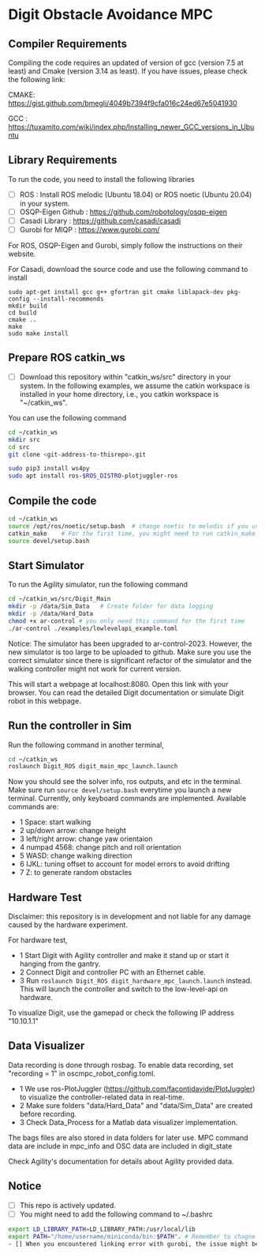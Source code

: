 
# Digit Obstacle Avoidance MPC 

## Compiler Requirements 
Compiling the code requires an updated of version of gcc (version 7.5 at least) and Cmake (version 3.14 as least). If you have issues, please check the following link:

CMAKE: https://gist.github.com/bmegli/4049b7394f9cfa016c24ed67e5041930

GCC  : https://tuxamito.com/wiki/index.php/Installing_newer_GCC_versions_in_Ubuntu

## Library Requirements
To run the code, you need to install the following libraries 

- [ ] ROS                     : Install ROS melodic (Ubuntu 18.04) or ROS noetic (Ubuntu 20.04) in your system.
- [ ] OSQP-Eigen Github       : https://github.com/robotology/osqp-eigen
- [ ] Casadi Library          : https://github.com/casadi/casadi
- [ ] Gurobi for MIQP         : https://www.gurobi.com/

For ROS, OSQP-Eigen and Gurobi, simply follow the instructions on their website.

For Casadi, download the source code and use the following command to install
```
sudo apt-get install gcc g++ gfortran git cmake liblapack-dev pkg-config --install-recommends
mkdir build
cd build
cmake ..
make
sudo make install
```

## Prepare ROS catkin_ws
- [ ] Download this repository within "catkin_ws/src" directory in your system. In the following examples, we assume the catkin workspace is installed in your home directory, i.e., you catkin workspace is "~/catkin_ws".

You can use the following command
```bash
cd ~/catkin_ws
mkdir src
cd src
git clone <git-address-to-thisrepo>.git

sudo pip3 install ws4py
sudo apt install ros-$ROS_DISTRO-plotjuggler-ros
```

## Compile the code
```bash
cd ~/catkin_ws
source /opt/ros/noetic/setup.bash  # change noetic to melodic if you use Ubuntu 18.04
catkin_make    # For the first time, you might need to run catkin_make -DPYTHON_EXECUTABLE=/usr/bin/python3
source devel/setup.bash
```


## Start Simulator
To run the Agility simulator, run the following command
``` bash
cd ~/catkin_ws/src/Digit_Main
mkdir -p /data/Sim_Data   # Create folder for data logging
mkdir -p /data/Hard_Data
chmod +x ar-control # you only need this command for the first time
./ar-control ./examples/lowlevelapi_example.toml
```

Notice: The simulator has been upgraded to ar-control-2023. However, the new simulator is too large to be uploaded to github. 
Make sure you use the correct simulator since there is significant refactor of the simulator and the walking controller might not work for current version.

This will start a webpage at localhost:8080. Open this link with your browser. You can read the detailed Digit documentation or simulate Digit robot in this webpage.

## Run the controller in Sim
Run the following command in another terminal,
```bash
cd ~/catkin_ws
roslaunch Digit_ROS digit_main_mpc_launch.launch 
```
Now you should see the solver info, ros outputs, and etc in the terminal. Make sure run `source devel/setup.bash` everytime you launch a new terminal.
Currently, only keyboard commands are implemented. Available commands are: 
- 1 Space: start walking
- 2 up/down arrow: change height
- 3 left/right arrow: change yaw orientaion
- 4 numpad 4568: change pitch and roll orientation
- 5 WASD: change walking direction
- 6 IJKL: tuning offset to account for model errors to avoid drifting
- 7 Z:    to generate random obstacles  

## Hardware Test
Disclaimer: this repository is in development and not liable for any damage caused by the hardware experiment.

For hardware test, 
- 1 Start Digit with Agility controller and make it stand up or start it hanging from the gantry.
- 2 Connect Digit and controller PC with an Ethernet cable.
- 3 Run `roslaunch Digit_ROS digit_hardware_mpc_launch.launch` instead. This will launch the controller and switch to the low-level-api on hardware.

To visualize Digit, use the gamepad or check the following IP address "10.10.1.1"

## Data Visualizer
Data recording is done through rosbag. To enable data recording, set "recording = 1" in oscmpc_robot_config.toml.
- 1 We use ros-PlotJuggler (https://github.com/facontidavide/PlotJuggler) to visualize the controller-related data in real-time. 
- 2 Make sure folders "data/Hard_Data" and "data/Sim_Data" are created before recording.
- 3 Check Data_Process for a Matlab data visualizer implementation.

The bags files are also stored in data folders for later use.
MPC command data are include in mpc_info and OSC data are included in digit_state
 

Check Agility's documentation for details about Agility provided data.
## Notice
- [ ] This repo is actively updated.
- [ ] You might need to add the following command to ~/.bashrc
``` bash 
export LD_LIBRARY_PATH=LD_LIBRARY_PATH:/usr/local/lib
export PATH="/home/username/miniconda/bin:$PATH". # Remember to chagne the path to your actual conbda path.
- [] When you encountered linking error with gurobi, the issue might be due to the GUROBI_CXX_LIBRARY is not found, try include the following in CMakeList.txt file. 'set(GUROBI_CXX_LIBRARY "$ENV{GUROBI_HOME}/lib/libgurobi_c++.a")'
```
